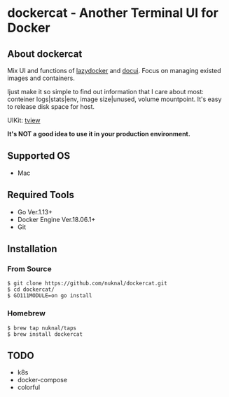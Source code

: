 # dockercat - Another Terminal UI for Docker

## About dockercat

Mix UI and functions of [lazydocker](https://github.com/jesseduffield/lazydocker) and [docui](https://github.com/skanehira/docui). Focus on managing existed images and containers.

Ijust make it so simple to find out information that I care about most: conteiner logs|stats|env, image size|unused, volume mountpoint. It's easy to release disk space for host.

UIKit: [tview](https://github.com/rivo/tview)

**It's NOT a good idea to use it in your production environment.**

## Supported OS

- Mac

## Required Tools

- Go Ver.1.13+
- Docker Engine Ver.18.06.1+
- Git

## Installation

### From Source

```
$ git clone https://github.com/nuknal/dockercat.git
$ cd dockercat/
$ GO111MODULE=on go install
```

### Homebrew

```
$ brew tap nuknal/taps
$ brew install dockercat
```

## TODO

- k8s
- docker-compose
- colorful
